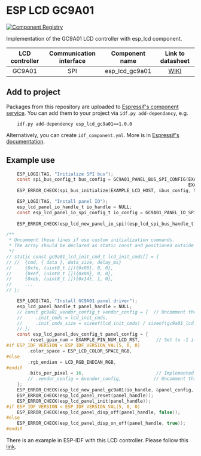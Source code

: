 # ESP LCD GC9A01

[![Component Registry](https://components.espressif.com/components/espressif/esp_lcd_gc9a01/badge.svg)](https://components.espressif.com/components/espressif/esp_lcd_gc9a01)

Implementation of the GC9A01 LCD controller with esp_lcd component.

| LCD controller | Communication interface | Component name | Link to datasheet |
| :------------: | :---------------------: | :------------: | :---------------: |
| GC9A01         | SPI                     | esp_lcd_gc9a01     | [WIKI](https://www.waveshare.com/wiki/1.28inch_LCD_Module) |

## Add to project

Packages from this repository are uploaded to [Espressif's component service](https://components.espressif.com/).
You can add them to your project via `idf.py add-dependancy`, e.g.
```
    idf.py add-dependency esp_lcd_gc9a01==1.0.0
```

Alternatively, you can create `idf_component.yml`. More is in [Espressif's documentation](https://docs.espressif.com/projects/esp-idf/en/latest/esp32/api-guides/tools/idf-component-manager.html).

## Example use

```c
    ESP_LOGI(TAG, "Initialize SPI bus");
    const spi_bus_config_t bus_config = GC9A01_PANEL_BUS_SPI_CONFIG(EXAMPLE_PIN_NUM_LCD_PCLK, EXAMPLE_PIN_NUM_LCD_MOSI,
                                                                    EXAMPLE_LCD_H_RES * 80 * sizeof(uint16_t));
    ESP_ERROR_CHECK(spi_bus_initialize(EXAMPLE_LCD_HOST, &bus_config, SPI_DMA_CH_AUTO));

    ESP_LOGI(TAG, "Install panel IO");
    esp_lcd_panel_io_handle_t io_handle = NULL;
    const esp_lcd_panel_io_spi_config_t io_config = GC9A01_PANEL_IO_SPI_CONFIG(EXAMPLE_PIN_NUM_LCD_CS, EXAMPLE_PIN_NUM_LCD_DC,
                                                                               example_callback, &example_callback_ctx);
    ESP_ERROR_CHECK(esp_lcd_new_panel_io_spi((esp_lcd_spi_bus_handle_t)EXAMPLE_LCD_HOST, &io_config, &io_handle));

/**
 * Uncomment these lines if use custom initialization commands.
 * The array should be declared as static const and positioned outside the function.
 */
// static const gc9a01_lcd_init_cmd_t lcd_init_cmds[] = {
// //  {cmd, { data }, data_size, delay_ms}
//     {0xfe, (uint8_t []){0x00}, 0, 0},
//     {0xef, (uint8_t []){0x00}, 0, 0},
//     {0xeb, (uint8_t []){0x14}, 1, 0},
//     ...
// };

    ESP_LOGI(TAG, "Install GC9A01 panel driver");
    esp_lcd_panel_handle_t panel_handle = NULL;
    // const gc9a01_vendor_config_t vendor_config = {  // Uncomment these lines if use custom initialization commands
    //     .init_cmds = lcd_init_cmds,
    //     .init_cmds_size = sizeof(lcd_init_cmds) / sizeof(gc9a01_lcd_init_cmd_t),
    // };
    const esp_lcd_panel_dev_config_t panel_config = {
        .reset_gpio_num = EXAMPLE_PIN_NUM_LCD_RST,      // Set to -1 if not use
#if ESP_IDF_VERSION < ESP_IDF_VERSION_VAL(5, 0, 0)
        .color_space = ESP_LCD_COLOR_SPACE_RGB,
#else
        .rgb_endian = LCD_RGB_ENDIAN_RGB,
#endif
        .bits_per_pixel = 16,                           // Implemented by LCD command `3Ah` (16/18)
        // .vendor_config = &vendor_config,            // Uncomment this line if use custom initialization commands
    };
    ESP_ERROR_CHECK(esp_lcd_new_panel_gc9a01(io_handle, &panel_config, &panel_handle));
    ESP_ERROR_CHECK(esp_lcd_panel_reset(panel_handle));
    ESP_ERROR_CHECK(esp_lcd_panel_init(panel_handle));
#if ESP_IDF_VERSION < ESP_IDF_VERSION_VAL(5, 0, 0)
    ESP_ERROR_CHECK(esp_lcd_panel_disp_off(panel_handle, false));
#else
    ESP_ERROR_CHECK(esp_lcd_panel_disp_on_off(panel_handle, true));
#endif
```

There is an example in ESP-IDF with this LCD controller. Please follow this [link](https://github.com/espressif/esp-idf/tree/master/examples/peripherals/lcd/spi_lcd_touch).

